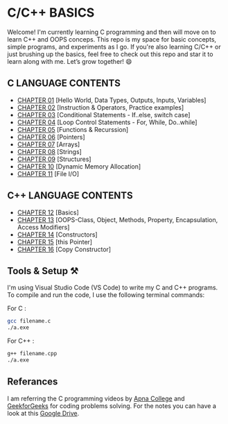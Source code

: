 # C/C++ BASICS
Welcome! I'm currently learning C programming and then will move on to learn C++ and OOPS conceps. This repo is my space for basic concepts, simple programs, and experiments as I go. 
If you're also learning C/C++ or just brushing up the basics, feel free to check out this repo and star it to learn along with me. Let’s grow together! 😄

## C LANGUAGE CONTENTS
- [CHAPTER 01](https://github.com/SUHANI102003/C-CPP_BASICS/tree/main/CHAPTER%2001) [Hello World, Data Types, Outputs, Inputs, Variables]
- [CHAPTER 02](https://github.com/SUHANI102003/C-CPP_BASICS/tree/main/CHAPTER%2002) [Instruction & Operators, Practice examples]
- [CHAPTER 03](https://github.com/SUHANI102003/C-CPP_BASICS/tree/main/CHAPTER%2003) [Conditional Statements - If..else, switch case]
- [CHAPTER 04](https://github.com/SUHANI102003/C-CPP_BASICS/tree/main/CHAPTER%2004) [Loop Control Statements - For, While, Do..while]
- [CHAPTER 05](https://github.com/SUHANI102003/C-CPP_BASICS/tree/main/CHAPTER%2005) [Functions & Recurssion]
- [CHAPTER 06](https://github.com/SUHANI102003/C-CPP_BASICS/tree/main/CHAPTER%2006) [Pointers]
- [CHAPTER 07](https://github.com/SUHANI102003/C-CPP_BASICS/tree/main/CHAPTER%2007) [Arrays]
- [CHAPTER 08](https://github.com/SUHANI102003/C-CPP_BASICS/tree/main/CHAPTER%2008) [Strings]
- [CHAPTER 09](https://github.com/SUHANI102003/C-CPP_BASICS/tree/main/CHAPTER%2009) [Structures]
- [CHAPTER 10](https://github.com/SUHANI102003/C-CPP_BASICS/tree/main/CHAPTER%2010) [Dynamic Memory Allocation]
- [CHAPTER 11](https://github.com/SUHANI102003/C-CPP_BASICS/tree/main/CHAPTER%2011) [File I/O]

## C++ LANGUAGE CONTENTS
- [CHAPTER 12](https://github.com/SUHANI102003/C-CPP_BASICS/tree/main/CHAPTER%2012) [Basics]
- [CHAPTER 13](https://github.com/SUHANI102003/C-CPP_BASICS/tree/main/CHAPTER%2013) [OOPS-Class, Object, Methods, Property, Encapsulation, Access Modifiers]
- [CHAPTER 14](https://github.com/SUHANI102003/C-CPP_BASICS/tree/main/CHAPTER%2014) [Constructors]
- [CHAPTER 15](https://github.com/SUHANI102003/C-CPP_BASICS/tree/main/CHAPTER%2015) [this Pointer]
-  [CHAPTER 16](https://github.com/SUHANI102003/C-CPP_BASICS/tree/main/CHAPTER%2016) [Copy Constructor]

  
## Tools & Setup ⚒️
I'm using Visual Studio Code (VS Code) to write my C and C++ programs.
To compile and run the code, I use the following terminal commands:

For C :
```bash
gcc filename.c
./a.exe
```
For C++ :
```bash
g++ filename.cpp
./a.exe
```

## Referances
I am referring the C programming videos by [Apna College](https://www.youtube.com/watch?v=irqbmMNs2Bo&t=16856s) and [GeekforGeeks](https://www.geeksforgeeks.org/c/c-exercises/) for coding problems solving.
For the notes you can have a look at this [Google Drive](https://drive.google.com/drive/folders/1SEfL7Yw3nJfVLToz9MAuAm2_NoCCk1qD).

